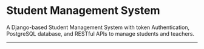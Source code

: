 # Student Management System

A Django-based Student Management System with token Authentication, PostgreSQL database, and RESTful APIs to manage students and teachers.

---

